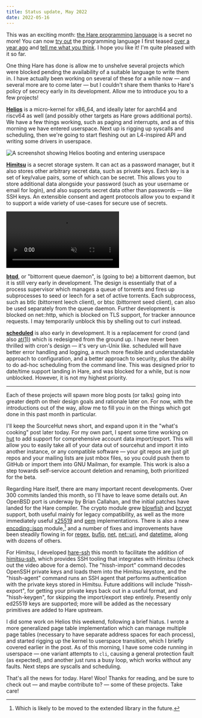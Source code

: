 ```yaml
---
title: Status update, May 2022
date: 2022-05-16
---
```


This was an exciting month: [the Hare programming language] is a secret no more!
You can now [try out] the programming language I first teased [over a year ago]
and [tell me what you think](mailto:sir@cmpwn.com). I hope you like it! I'm
quite pleased with it so far.

[the Hare programming language]: https://harelang.org
[try out]: https://harelang.org/tutorials/introduction/
[over a year ago]: /2021/03/19/A-new-systems-language.html

One thing Hare has done is allow me to unshelve several projects which were
blocked pending the availability of a suitable language to write them in. I have
actually been working on several of these for a while now &mdash; and several
more are to come later &mdash; but I couldn't share them thanks to Hare's policy
of secrecy early in its development. Allow me to introduce you to a few
projects!

**[Helios]** is a micro-kernel for x86\_64, and ideally later for aarch64 and
riscv64 as well (and possibly other targets as Hare grows additional ports). We
have a few things working, such as paging and interrupts, and as of this morning
we have entered userspace. Next up is rigging up syscalls and scheduling, then
we're going to start fleshing out an L4-inspired API and writing some drivers in
userspace.

![A screenshot showing Helios booting and entering userspace](https://redacted.moe/f/2c1f497a.png)

[Helios]: https://sr.ht/~sircmpwn/helios

**[Himitsu]** is a secret storage system. It can act as a password manager, but
it also stores other arbitrary secret data, such as private keys. Each key is a
set of key/value pairs, some of which can be secret. This allows you to store
additional data alongside your password (such as your username or email for
login), and also supports secret data other than passwords &mdash; like SSH
keys. An extensible consent and agent protocols allow you to expand it to
support a wide variety of use-cases for secure use of secrets.

<video src="https://redacted.moe/f/09d422dd.webm" muted controls></video>

[Himitsu]: https://sr.ht/~sircmpwn/himitsu
[Codeberg]: https://codeberg.org

**[btqd]**, or "bittorrent queue daemon", is (going to be) a bittorrent daemon,
but it is still very early in development. The design is essentially that of a
process supervisor which manages a queue of torrents and fires up subprocesses
to seed or leech for a set of active torrents. Each subprocess, such as btlc
(bittorrent leech client), or btsc (bittorrent seed client), can also be used
separately from the queue daemon. Further development is blocked on net::http,
which is blocked on TLS support, for tracker announce requests. I may
temporarily unblock this by shelling out to curl instead.

[btqd]: https://sr.ht/~sircmpwn/btqd

**[scheduled]** is also early in development. It is a replacement for crond (and
also [at(1)]) which is redesigned from the ground up. I have never been thrilled
with cron's design &mdash; it's very un-Unix like. scheduled will have better
error handling and logging, a much more flexible and understandable approach to
configuration, and a better approach to security, plus the ability to do ad-hoc
scheduling from the command line. This was designed prior to date/time support
landing in Hare, and was blocked for a while, but is now unblocked. However, it
is not my highest priority.

[scheduled]: https://sr.ht/~sircmpwn/scheduled
[at(1)]: https://linux.die.net/man/1/at

---

Each of these projects will spawn more blog posts (or talks) going into greater
depth on their design goals and rationale later on. For now, with the
introductions out of the way, allow me to fill you in on the things which got
done in this past month in particular.

I'll keep the SourceHut news short, and expand upon it in the "what's cooking"
post later today. For my own part, I spent some time working on [hut] to add
support for comprehensive account data import/export. This will allow you to
easily take all of your data out of sourcehut and import it into another
instance, or any compatible software &mdash; your git repos are just git repos
and your mailing lists are just mbox files, so you could push them to GitHub or
import them into GNU Mailman, for example. This work is also a step towards
self-service account deletion and renaming, both prioritized for the beta.

[hut]: https://sr.ht/~emersion/hut

Regarding Hare itself, there are many important recent developments. Over 300
commits landed this month, so I'll have to leave some details out. An OpenBSD
port is underway by Brian Callahan, and the initial patches have landed for the
Hare compiler. The crypto module grew [blowfish] and [bcrypt] support, both
useful mainly for legacy compatibility, as well as the more immediately useful
[x25519] and [pem] implementations. There is also a new [encoding::json]
module,[^extlib] and a number of fixes and improvements have been steadily
flowing in for [regex], [bufio], [net], [net::uri], and [datetime], along with
dozens of others.

[blowfish]: https://docs.harelang.org/crypto/blowfish
[bcrypt]: https://docs.harelang.org/crypto/bcrypt
[x25519]: https://docs.harelang.org/crypto/x25519
[regex]: https://docs.harelang.org/regex
[bufio]: https://docs.harelang.org/bufio
[datetime]: https://docs.harelang.org/datetime
[pem]: https://docs.harelang.org/encoding/pem
[net]: https://docs.harelang.org/net
[net::uri]: https://docs.harelang.org/net/uri
[encoding::json]: https://docs.harelang.org/encoding/json
[^extlib]: Which is likely to be moved to the extended library in the future.

For Himitsu, I developed [hare-ssh] this month to facilitate the addition of
[himitsu-ssh], which provides SSH tooling that integrates with Himitsu (check
out the video above for a demo). The "hissh-import" command decodes OpenSSH
private keys and loads them into the Himitsu keystore, and the "hissh-agent"
command runs an SSH agent that performs authentication with the private keys
stored in Himitsu. Future additions will include "hissh-export", for getting
your private keys back out in a useful format, and "hissh-keygen", for skipping
the import/export step entirely. Presently only ed25519 keys are supported; more
will be added as the necessary primitives are added to Hare upstream.

[hare-ssh]: https://sr.ht/~sircmpwn/hare-ssh
[himitsu-ssh]: https://git.sr.ht/~sircmpwn/himitsu-ssh

I did some work on Helios this weekend, following a brief hiatus. I wrote a more
generalized page table implementation which can manage multiple page tables
(necessary to have separate address spaces for each process), and started
rigging up the kernel to userspace transition, which I briefly covered earlier
in the post. As of this morning, I have some code running in userspace &mdash;
one variant attempts to `cli`, causing a general protection fault (as expected),
and another just runs a busy loop, which works without any faults. Next steps
are syscalls and scheduling.

That's all the news for today. Hare! Woo! Thanks for reading, and be sure to
check out &mdash; and maybe contribute to? &mdash; some of these projects. Take
care!
